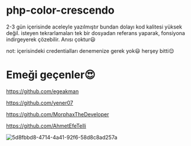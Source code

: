 # php-color-crescendo
2-3 gün içerisinde aceleyle yazılmıştır bundan dolayı kod kalitesi yüksek değil. isteyen tekrarlamaları tek bir dosyadan referans yaparak, fonsiyona indirgeyerek çözebilir. Anısı çoktur😃

not: içerisindeki credentialları denemenize gerek yok😃 herşey bitti😌

# Emeği geçenler😍
https://github.com/egeakman


https://github.com/yener07


https://github.com/MorphaxTheDeveloper


https://github.com/AhmetEfeTelli

![5d8fbbd8-4714-4a41-92f6-58d8c8ad257a](https://github.com/user-attachments/assets/95961b3e-25d0-450c-aacc-5a7e45da8744)
